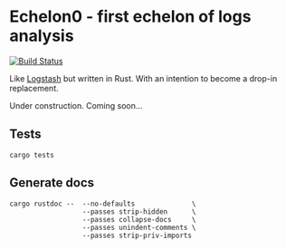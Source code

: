 # Echelon0 - first echelon of logs analysis

[![Build Status](https://travis-ci.org/Ostrovski/echelon0.svg?branch=master)](https://travis-ci.org/Ostrovski/echelon0)

Like [Logstash](https://www.elastic.co/products/logstash) but written in Rust. With an intention to become a drop-in replacement.

Under construction. Coming soon...

## Tests

    cargo tests

## Generate docs

    cargo rustdoc --  --no-defaults              \
                      --passes strip-hidden      \
                      --passes collapse-docs     \
                      --passes unindent-comments \
                      --passes strip-priv-imports
